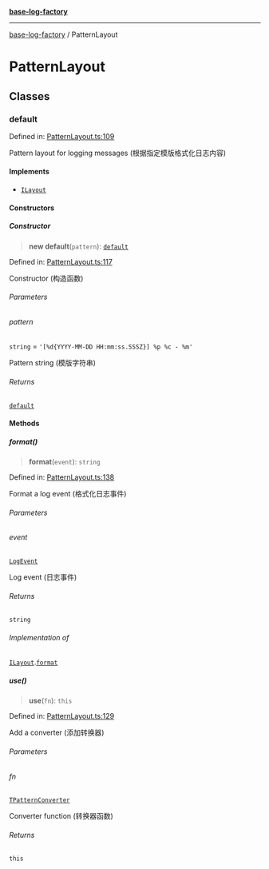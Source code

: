 [**base-log-factory**](index.md)

***

[base-log-factory](index.md) / PatternLayout

# PatternLayout

## Classes

### default

Defined in: [PatternLayout.ts:109](https://github.com/fengxinming/log-base/blob/531de42a0f94da12b314d5f0d519bbe6bce7c154/packages/base-log-factory/src/PatternLayout.ts#L109)

Pattern layout for logging messages (根据指定模版格式化日志内容)

#### Implements

- [`ILayout`](typings.md#ilayout)

#### Constructors

##### Constructor

> **new default**(`pattern`): [`default`](#default)

Defined in: [PatternLayout.ts:117](https://github.com/fengxinming/log-base/blob/531de42a0f94da12b314d5f0d519bbe6bce7c154/packages/base-log-factory/src/PatternLayout.ts#L117)

Constructor (构造函数)

###### Parameters

###### pattern

`string` = `'[%d{YYYY-MM-DD HH:mm:ss.SSSZ}] %p %c - %m'`

Pattern string (模版字符串)

###### Returns

[`default`](#default)

#### Methods

##### format()

> **format**(`event`): `string`

Defined in: [PatternLayout.ts:138](https://github.com/fengxinming/log-base/blob/531de42a0f94da12b314d5f0d519bbe6bce7c154/packages/base-log-factory/src/PatternLayout.ts#L138)

Format a log event (格式化日志事件)

###### Parameters

###### event

[`LogEvent`](typings.md#logevent)

Log event (日志事件)

###### Returns

`string`

###### Implementation of

[`ILayout`](typings.md#ilayout).[`format`](typings.md#ilayout#format)

##### use()

> **use**(`fn`): `this`

Defined in: [PatternLayout.ts:129](https://github.com/fengxinming/log-base/blob/531de42a0f94da12b314d5f0d519bbe6bce7c154/packages/base-log-factory/src/PatternLayout.ts#L129)

Add a converter (添加转换器)

###### Parameters

###### fn

[`TPatternConverter`](typings.md#tpatternconverter)

Converter function (转换器函数)

###### Returns

`this`
